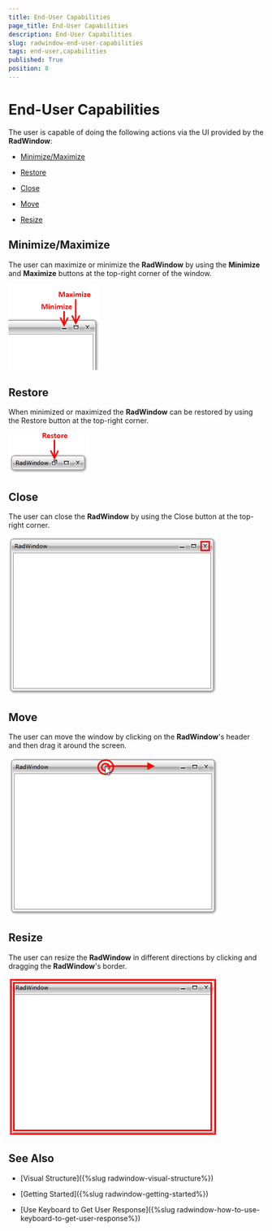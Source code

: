 ```yaml
---
title: End-User Capabilities
page_title: End-User Capabilities
description: End-User Capabilities
slug: radwindow-end-user-capabilities
tags: end-user,capabilities
published: True
position: 8
---
```


# End-User Capabilities

The user is capable of doing the following actions via the UI provided by the __RadWindow__:

* [Minimize/Maximize](#minimizemaximize)

* [Restore](#restore)

* [Close](#close)

* [Move](#move)

* [Resize](#resize)

## Minimize/Maximize

The user can maximize or minimize the __RadWindow__ by using the __Minimize__ and __Maximize__ buttons at the top-right corner of the window.

![](images/RadWindow_End_User_Capabilities_01.png)

## Restore

When minimized or maximized the __RadWindow__ can be restored by using the Restore button at the top-right corner.

![](images/RadWindow_End_User_Capabilities_02.png)

## Close

The user can close the __RadWindow__ by using the Close button at the top-right corner.

![](images/RadWindow_End_User_Capabilities_03.png)

## Move

The user can move the window by clicking on the __RadWindow__'s header and then drag it around the screen.

![](images/RadWindow_End_User_Capabilities_04.png)

## Resize

The user can resize the __RadWindow__ in different directions by clicking and dragging the __RadWindow__'s border.

![](images/RadWindow_End_User_Capabilities_05.png)

## See Also

 * [Visual Structure]({%slug radwindow-visual-structure%})

 * [Getting Started]({%slug radwindow-getting-started%})

 * [Use Keyboard to Get User Response]({%slug radwindow-how-to-use-keyboard-to-get-user-response%})
